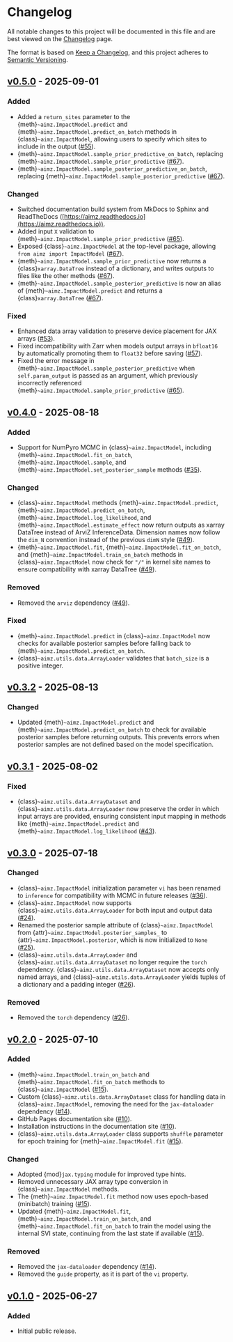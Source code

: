 # Changelog

All notable changes to this project will be documented in this file and are best viewed on the [Changelog](https://aimz.readthedocs.io/en/latest/changelog.html) page.

The format is based on [Keep a Changelog](https://keepachangelog.com/en/1.1.0/),
and this project adheres to [Semantic Versioning](https://semver.org/spec/v2.0.0.html).

## [v0.5.0](https://github.com/markean/aimz/releases/tag/v0.5.0) - 2025-09-01

### Added

- Added a `return_sites` parameter to the {meth}`~aimz.ImpactModel.predict` and {meth}`~aimz.ImpactModel.predict_on_batch` methods in {class}`~aimz.ImpactModel`, allowing users to specify which sites to include in the output ([#55](https://github.com/markean/aimz/issues/55)).
- {meth}`~aimz.ImpactModel.sample_prior_predictive_on_batch`, replacing {meth}`~aimz.ImpactModel.sample_prior_predictive` ([#67](https://github.com/markean/aimz/issues/67)).
- {meth}`~aimz.ImpactModel.sample_posterior_predictive_on_batch`, replacing {meth}`~aimz.ImpactModel.sample_posterior_predictive` ([#67](https://github.com/markean/aimz/issues/67)).

### Changed

- Switched documentation build system from MkDocs to Sphinx and ReadTheDocs ([https://aimz.readthedocs.io](https://aimz.readthedocs.io)).
- Added input `X` validation to {meth}`~aimz.ImpactModel.sample_prior_predictive` ([#65](https://github.com/markean/aimz/issues/65)).
- Exposed {class}`~aimz.ImpactModel` at the top-level package, allowing `from aimz import ImpactModel` ([#67](https://github.com/markean/aimz/issues/67)).
- {meth}`~aimz.ImpactModel.sample_prior_predictive` now returns a {class}`xarray.DataTree` instead of a dictionary, and writes outputs to files like the other methods ([#67](https://github.com/markean/aimz/issues/67)).
- {meth}`~aimz.ImpactModel.sample_posterior_predictive` is now an alias of {meth}`~aimz.ImpactModel.predict` and returns a {class}`xarray.DataTree` ([#67](https://github.com/markean/aimz/issues/67)).

### Fixed

- Enhanced data array validation to preserve device placement for JAX arrays ([#53](https://github.com/markean/aimz/issues/53)).
- Fixed incompatibility with Zarr when models output arrays in `bfloat16` by automatically promoting them to `float32` before saving ([#57](https://github.com/markean/aimz/issues/57)).
- Fixed the error message in {meth}`~aimz.ImpactModel.sample_posterior_predictive` when ``self.param_output`` is passed as an argument, which previously incorrectly referenced {meth}`~aimz.ImpactModel.sample_prior_predictive` ([#65](https://github.com/markean/aimz/issues/65)).

## [v0.4.0](https://github.com/markean/aimz/releases/tag/v0.4.0) - 2025-08-18

### Added

- Support for NumPyro MCMC in {class}`~aimz.ImpactModel`, including {meth}`~aimz.ImpactModel.fit_on_batch`, {meth}`~aimz.ImpactModel.sample`, and {meth}`~aimz.ImpactModel.set_posterior_sample` methods ([#35](https://github.com/markean/aimz/issues/35)).

### Changed

- {class}`~aimz.ImpactModel` methods {meth}`~aimz.ImpactModel.predict`, {meth}`~aimz.ImpactModel.predict_on_batch`, {meth}`~aimz.ImpactModel.log_likelihood`, and {meth}`~aimz.ImpactModel.estimate_effect` now return outputs as xarray DataTree instead of ArviZ InferenceData. Dimension names now follow the `dim_N` convention instead of the previous `dimN` style ([#49](https://github.com/markean/aimz/issues/49)).
- {meth}`~aimz.ImpactModel.fit`, {meth}`~aimz.ImpactModel.fit_on_batch`, and {meth}`~aimz.ImpactModel.train_on_batch` methods in {class}`~aimz.ImpactModel` now check for `"/"` in kernel site names to ensure compatibility with xarray DataTree ([#49](https://github.com/markean/aimz/issues/49)).

### Removed

- Removed the `arviz` dependency ([#49](https://github.com/markean/aimz/issues/49)).

### Fixed

- {meth}`~aimz.ImpactModel.predict` in {class}`~aimz.ImpactModel` now checks for available posterior samples before falling back to {meth}`~aimz.ImpactModel.predict_on_batch`.
- {class}`~aimz.utils.data.ArrayLoader` validates that `batch_size` is a positive integer.

## [v0.3.2](https://github.com/markean/aimz/releases/tag/v0.3.2) - 2025-08-13

### Changed

- Updated {meth}`~aimz.ImpactModel.predict` and {meth}`~aimz.ImpactModel.predict_on_batch` to check for available posterior samples before returning outputs. This prevents errors when posterior samples are not defined based on the model specification.

## [v0.3.1](https://github.com/markean/aimz/releases/tag/v0.3.1) - 2025-08-02

### Fixed

- {class}`~aimz.utils.data.ArrayDataset` and {class}`~aimz.utils.data.ArrayLoader` now preserve the order in which input arrays are provided, ensuring consistent input mapping in methods like {meth}`~aimz.ImpactModel.predict` and {meth}`~aimz.ImpactModel.log_likelihood` ([#43](https://github.com/markean/aimz/issues/43)).

## [v0.3.0](https://github.com/markean/aimz/releases/tag/v0.3.0) - 2025-07-18

### Changed

- {class}`~aimz.ImpactModel` initialization parameter `vi` has been renamed to `inference` for compatibility with MCMC in future releases ([#36](https://github.com/markean/aimz/issues/36)).
- {class}`~aimz.ImpactModel` now supports {class}`~aimz.utils.data.ArrayLoader` for both input and output data ([#24](https://github.com/markean/aimz/issues/24)).
- Renamed the posterior sample attribute of {class}`~aimz.ImpactModel` from {attr}`~aimz.ImpactModel.posterior_samples_` to {attr}`~aimz.ImpactModel.posterior`, which is now initialized to `None` ([#25](https://github.com/markean/aimz/issues/25)).
- {class}`~aimz.utils.data.ArrayLoader` and {class}`~aimz.utils.data.ArrayDataset` no longer require the `torch` dependency. {class}`~aimz.utils.data.ArrayDataset` now accepts only named arrays, and {class}`~aimz.utils.data.ArrayLoader` yields tuples of a dictionary and a padding integer ([#26](https://github.com/markean/aimz/issues/26)).

### Removed

- Removed the `torch` dependency ([#26](https://github.com/markean/aimz/issues/26)).

## [v0.2.0](https://github.com/markean/aimz/releases/tag/v0.2.0) - 2025-07-10

### Added

- {meth}`~aimz.ImpactModel.train_on_batch` and {meth}`~aimz.ImpactModel.fit_on_batch` methods to {class}`~aimz.ImpactModel` ([#15](https://github.com/markean/aimz/issues/15)).
- Custom {class}`~aimz.utils.data.ArrayDataset` class for handling data in {class}`~aimz.ImpactModel`, removing the need for the `jax-dataloader` dependency ([#14](https://github.com/markean/aimz/issues/14)).
- GitHub Pages documentation site ([#10](https://github.com/markean/aimz/issues/10)).
- Installation instructions in the documentation site ([#10](https://github.com/markean/aimz/issues/10)).
- {class}`~aimz.utils.data.ArrayLoader` class supports `shuffle` parameter for epoch training for {meth}`~aimz.ImpactModel.fit` ([#15](https://github.com/markean/aimz/issues/15)).

### Changed

- Adopted {mod}`jax.typing` module for improved type hints.
- Removed unnecessary JAX array type conversion in {class}`~aimz.ImpactModel` methods.
- The {meth}`~aimz.ImpactModel.fit` method now uses epoch-based (minibatch) training ([#15](https://github.com/markean/aimz/issues/15)).
- Updated {meth}`~aimz.ImpactModel.fit`, {meth}`~aimz.ImpactModel.train_on_batch`, and {meth}`~aimz.ImpactModel.fit_on_batch` to train the model using the internal SVI state, continuing from the last state if available ([#15](https://github.com/markean/aimz/issues/15)).

### Removed

- Removed the `jax-dataloader` dependency ([#14](https://github.com/markean/aimz/issues/14)).
- Removed the `guide` property, as it is part of the `vi` property.

## [v0.1.0](https://github.com/markean/aimz/releases/tag/v0.1.0) - 2025-06-27

### Added

- Initial public release.
